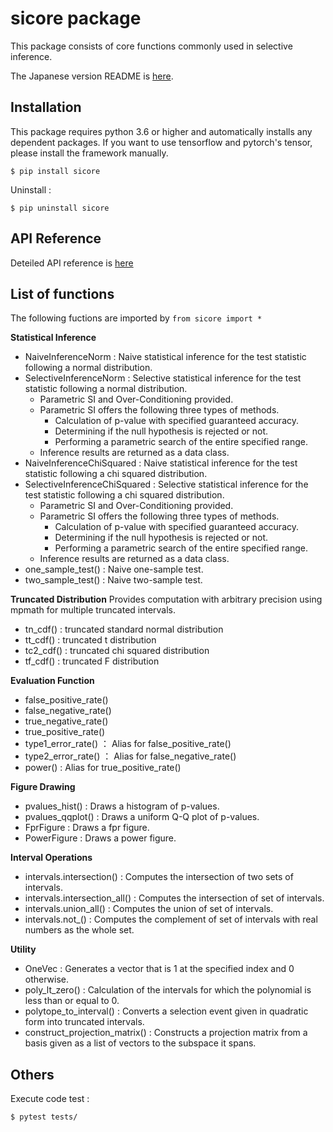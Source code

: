 # sicore package

This package consists of core functions commonly used in selective inference.

The Japanese version README is [here](/README_ja.md).

## Installation

This package requires python 3.6 or higher and automatically installs any dependent packages. If you want to use tensorflow and pytorch's tensor, please install the framework manually.
```
$ pip install sicore
```
Uninstall :
```
$ pip uninstall sicore
```

## API Reference
Deteiled API reference is [here](https://shirara1016.github.io/sicore/)

## List of functions
The following fuctions are imported by `from sicore import *`

**Statistical Inference**
- NaiveInferenceNorm : Naive statistical inference for the test statistic following a normal distribution.
- SelectiveInferenceNorm : Selective statistical inference for the test statistic following a normal distribution.
    - Parametric SI and Over-Conditioning provided.
    - Parametric SI offers the following three types of methods.
        - Calculation of p-value with specified guaranteed accuracy.
        - Determining if the null hypothesis is rejected or not.
        - Performing a parametric search of the entire specified range.
    - Inference results are returned as a data class.
- NaiveInferenceChiSquared : Naive statistical inference for the test statistic following a chi squared distribution.
- SelectiveInferenceChiSquared : Selective statistical inference for the test statistic following a chi squared distribution.
    - Parametric SI and Over-Conditioning provided.
    - Parametric SI offers the following three types of methods.
        - Calculation of p-value with specified guaranteed accuracy.
        - Determining if the null hypothesis is rejected or not.
        - Performing a parametric search of the entire specified range.
    - Inference results are returned as a data class.
- one_sample_test() : Naive one-sample test.
- two_sample_test() : Naive two-sample test.

**Truncated Distribution**
Provides computation with arbitrary precision using mpmath for multiple truncated intervals.
- tn_cdf() : truncated standard normal distribution
- tt_cdf() : truncated t distribution
- tc2_cdf() : truncated chi squared distribution
- tf_cdf() : truncated F distribution

**Evaluation Function**
- false_positive_rate()
- false_negative_rate()
- true_negative_rate()
- true_positive_rate()
- type1_error_rate() ： Alias for false_positive_rate()
- type2_error_rate() ： Alias for false_negative_rate()
- power() : Alias for true_positive_rate()

**Figure Drawing**
- pvalues_hist() : Draws a histogram of p-values.
- pvalues_qqplot() : Draws a uniform Q-Q plot of p-values.
- FprFigure : Draws a fpr figure.
- PowerFigure : Draws a power figure.

**Interval Operations**
- intervals.intersection() : Computes the intersection of two sets of intervals.
- intervals.intersection_all() : Computes the intersection of set of intervals.
- intervals.union_all() : Computes the union of set of intervals.
- intervals.not_() : Computes the complement of set of intervals with real numbers as the whole set.

**Utility**
- OneVec : Generates a vector that is 1 at the specified index and 0 otherwise.
- poly_lt_zero() : Calculation of the intervals for which the polynomial is less than or equal to 0.
- polytope_to_interval() : Converts a selection event given in quadratic form into truncated intervals.
- construct_projection_matrix() : Constructs a projection matrix from a basis given as a list of vectors to the subspace it spans.

## Others
Execute code test :
```
$ pytest tests/
```
